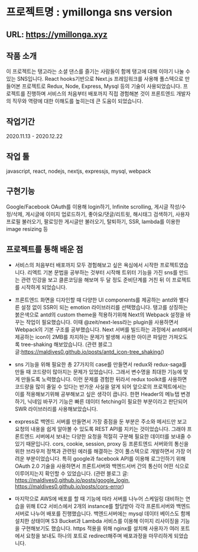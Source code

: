 # 프로젝트명 : ymillonga sns version  
  
  
## URL: https://ymillonga.xyz
  
  
## 작품 소개

 이 프로젝트는 탱고라는 소셜 댄스를 즐기는 사람들이 함께 탱고에 대해 이야기 나눌 수 있는 SNS입니다. React hooks기반으로 Next.js 프레임워크를 사용해 풀스텍으로 만들어본 프로젝트로 Redux, Node, Express, Mysql 등의 기술이 사용되었습니다.  프로젝트를 진행하며 서비스의 처음부터 배포까지 직접 경험해본 것이 프론트엔드 개발자의 직무와 역량에 대한 이해도를 높히는데 큰 도움이 되었습니다. 
  
  
## 작업기간  

2020.11.13 - 2020.12.22
  
  
## 작업 툴  

javascript, react, nodejs, nextjs, expressjs, mysql, webpack
  
  
## 구현기능  

Google/Facebook OAuth를 이용해 login하기, Infinite scrolling, 게시글 작성/수정/삭제, 게시글에 이미지 업로드하기, 좋아요/댓글/리트윗, 해시태그 검색하기, 사용자 프로필 불러오기, 팔로잉한 게시글만 불러오기, 탈퇴하기, SSR, lambda를 이용한 image resizing 등
  
  
## 프로젝트를 통해 배운 점  

* 서비스의 처음부터 배포까지 모두 경험해보고 싶은 욕심에서 시작한 프로젝트였습니다. 리엑트 기본 문법을 공부하는 것부터 시작해 트위터 기능을 가진 sns를 만드는 관련 인강을 보고 클론코딩을 해보며 두 달 정도 준비단계를 거친 뒤 이 프로젝트를 시작하게 되었습니다.  

* 프론트엔드 화면을 디자인할 때 다양한 UI components를 제공하는 antd와 별다른 설정 없이 SSR이 되는 emotion 라이브러리를 선택했습니다. 
 탱고를 상징하는 붉은색으로 antd의 custom theme을 적용하기위해 Next의 Webpack 설정을 바꾸는 작업이 필요했습니다. 이때 @zeit/next-less라는 plugin을 사용하면서 Webpack의 기본 구조를 공부했습니다. Next 서버를 빌드하는 과정에서 antd에서 제공하는 icon이 2MB를 차지하는 문제가 발생해 사용한 아이콘 파일만 가져오도록 tree-shaking 해보았습니다.
 (관련 블로그 글:https://maldives0.github.io/posts/antd_icon-tree_shaking/)  
 
* sns 기능을 위해 필요한 총 27가지의 case를 만들면서 redux와 redux-saga를 만들 때 코드량이 많아지는 문제가 있었습니다. 그래서 변수명을 최대한 기능에 맞게 만들도록 노력했습니다. 이런 문제를 경험한 뒤라서 redux toolkit를 사용하면 코드량을 많이 줄일 수 있다는 반가운 사실을 알게 되어 앞으로의 프로젝트에서는 이를 적용해보기위해 공부해보고 싶은 생각이 큽니다.
 한편 Header의 메뉴탭 변경하기, 닉네임 바꾸기 기능은 빠른 데이터 fetching이 필요한 부분이라고 판단되어 SWR 라이브러리를 사용해보았습니다.    

* express로 백엔드 서버를 만들면서 가장 중점을 둔 부분은 주소와 메서드만 보고 요청의 내용을 쉽게 알아볼 수 있도록 REST API를 지키는 것이었습니다. 그래야 프론트엔드 서버에서 보내는 다양한 요청을 적절히 구분해 필요한 데이터를 보내줄 수 있기 때문입니다. cors, cookie, session, proxy 등 프론트엔드 서버와의 통신을 위한 브라우저 정책과 관련된 에러를 해결하는 것이 풀스텍으로 개발하면서 가장 어려운 부분이었습니다. 특히 google과 facebook API를 이용해 로그인하기 위해 OAuth 2.0 기술을 사용하면서 프론트서버와 백엔드서버 간의 통신이 어떤 식으로 이루어지는지 확인할 수 있었습니다.
(관련 블로그 글: https://maldives0.github.io/posts/google_login, https://maldives0.github.io/posts/cors-error)  

* 마지막으로 AWS에 배포를 할 때 기능에 따라 서버를 나누어 스케일링 대비하는 연습을 위해 EC2 서비스에서 2개의 instance를 할당받아 각각 프론트서버와 백엔드서버로 나누어 배포를 진행했습니다. 백엔드서버에는 mysql 데이터 베이스도 함께 설치한 상태이며 S3 Bucket과 Lambda 서비스를 이용해 이미지 리사이징을 기능을 구현해보기도 했습니다. https 적용을 위해 nginx를 설치해 사용자가 여러 포트에서 요청을 보내도 하나의 포트로 redirect해주며 배포과정을 마무리하게 되었습니다.       
